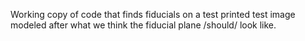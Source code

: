 Working copy of code that finds fiducials on a test printed test image modeled after what we think the fiducial plane /should/ look like.